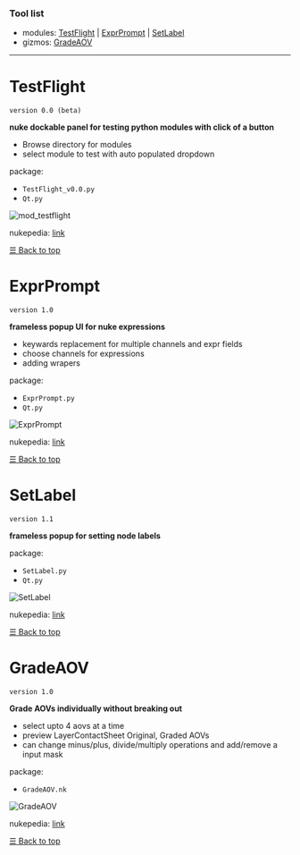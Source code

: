 ### Tool list
- modules: [TestFlight](#TestFlight) | [ExprPrompt](#ExprPrompt) | [SetLabel](#SetLabel)
- gizmos: [GradeAOV](#GradeAOV)

***

# TestFlight
`version 0.0 (beta)`

**nuke dockable panel for testing python modules with click of a button**
- Browse directory for modules
- select module to test with auto populated dropdown


package:
- `TestFlight_v0.0.py`
- `Qt.py`

![mod_testflight](https://github.com/tianlunjiang/_NukeStudio/blob/master/__Doc/_wiki/TestFlight/TestFlight_v1.0.png)

nukepedia: [link](http://www.nukepedia.com/python/misc/kp_testflight_v1)

[&#9776; Back to top](#Tool-list)

# ExprPrompt
`version 1.0`

**frameless popup UI for nuke expressions**
- keywards replacement for multiple channels and expr fields
- choose channels for expressions
- adding wrapers

package:
- `ExprPrompt.py`
- `Qt.py`

![ExprPrompt](https://github.com/tianlunjiang/_NukeStudio/blob/master/__Doc/_wiki/ExprPrompt/ExprPrompt.jpg)

nukepedia: [link](http://www.nukepedia.com/python/ui/exprprompt)

[&#9776; Back to top](#Tool-list)

# SetLabel
`version 1.1`

**frameless popup for setting node labels**

package:
- `SetLabel.py`
- `Qt.py`

![SetLabel](https://github.com/tianlunjiang/_NukeStudio/blob/master/__Doc/_wiki/Labler/labeler.png)

nukepedia: [link](http://www.nukepedia.com/python/nodegraph/ku_labler)

[&#9776; Back to top](#Tool-list)

# GradeAOV
`version 1.0`

**Grade AOVs individually without breaking out**
- select upto 4 aovs at a time
- preview LayerContactSheet Original, Graded AOVs
- can change minus/plus, divide/multiply operations and add/remove a input mask

package:
- `GradeAOV.nk`

![GradeAOV](https://github.com/tianlunjiang/_NukeStudio/blob/master/__Doc/_wiki/<img_file>)

nukepedia: [link](http://www.nukepedia.com/...)

[&#9776; Back to top](#Tool-list)
